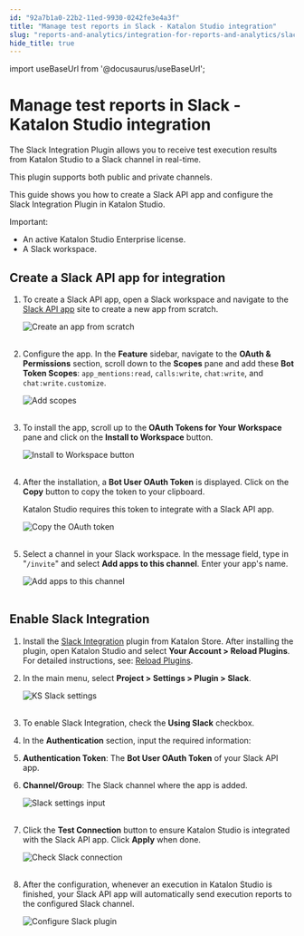 ```yaml
---
id: "92a7b1a0-22b2-11ed-9930-0242fe3e4a3f"
title: "Manage test reports in Slack - Katalon Studio integration"
slug: "reports-and-analytics/integration-for-reports-and-analytics/slack-integration/manage-test-reports-in-slack---katalon-studio-integration"
hide_title: true
---
```

import useBaseUrl from '@docusaurus/useBaseUrl';


# <a id="id" class="anchor_top_offset"/><a id="ariaid-title1" class="anchor_top_offset"/>Manage test reports in Slack - <span xmlns="http://www.w3.org/1999/xhtml" className="ph">Katalon Studio</span>  integration

<p xmlns="http://www.w3.org/1999/xhtml" className="p">The Slack Integration Plugin allows you to receive test   execution results from Katalon Studio to a Slack channel in   real-time.</p> 
<p xmlns="http://www.w3.org/1999/xhtml" className="p">This plugin supports both public and private channels.</p> 
<p xmlns="http://www.w3.org/1999/xhtml" className="p">This guide shows you how to create a Slack API app and configure   the Slack Integration Plugin in Katalon Studio.</p> 
<div xmlns="http://www.w3.org/1999/xhtml" className="note important note_important"><span className="note__title">Important:</span> <ul className="ul"><li className="li">An active Katalon Studio Enterprise license.</li><li className="li">A Slack workspace.</li></ul>
</div>

## <a id="id_1" class="anchor_top_offset"/>Create a Slack API app for integration

<ol xmlns="http://www.w3.org/1999/xhtml" className="ol"><li className="li">     <p className="p">To create a Slack API app, open a Slack workspace and navigate       to the <a className="xref j-external-link" href="https://api.slack.com/apps" target="_blank">Slack API app</a> site       to create a new app from scratch.</p>     <p className="p">       <img className="image" src={useBaseUrl("https://github.com/katalon-studio/docs-images/raw/master/katalon-studio/docs/slack-plugin-integration/Slack-create-app-from-scratch.png")} width={400} alt="Create an app from scratch" /><br /><br />     </p>   </li><li className="li">     <p className="p">Configure the app. In the <strong className="ph b">Feature</strong> sidebar,       navigate to the <strong className="ph b">OAuth &amp; Permissions</strong> section,       scroll down to the <strong className="ph b">Scopes</strong> pane and add these       <strong className="ph b">Bot Token Scopes</strong>: <code className="ph codeph">app_mentions:read</code>,       <code className="ph codeph">calls:write</code>, <code className="ph codeph">chat:write</code>, and       <code className="ph codeph">chat:write.customize</code>.</p>     <p className="p">       <img className="image" src={useBaseUrl("https://github.com/katalon-studio/docs-images/raw/master/katalon-studio/docs/slack-plugin-integration/Slack-add-scope.png")} width={500} alt="Add scopes" /><br /><br />     </p>   </li><li className="li">     <p className="p">To install the app, scroll up to the <strong className="ph b">OAuth Tokens for         Your Workspace</strong> pane and click on the <strong className="ph b">Install to         Workspace</strong> button.</p>     <p className="p">       <img className="image" src={useBaseUrl("https://github.com/katalon-studio/docs-images/raw/master/katalon-studio/docs/slack-plugin-integration/Slack-app-api-install-app.png")} width={550} alt="Install to Workspace button" /><br /><br />     </p>   </li><li className="li">     <p className="p">After the installation, a <strong className="ph b">Bot User OAuth Token</strong>       is displayed. Click on the <strong className="ph b">Copy</strong> button to copy the       token to your clipboard.</p>     <p className="p">Katalon Studio requires this token to integrate with a Slack API       app.</p>     <p className="p">       <img className="image" src={useBaseUrl("https://github.com/katalon-studio/docs-images/raw/master/katalon-studio/docs/slack-plugin-integration/Slack-bot-OAuth-token.png")} width={500} alt="Copy the OAuth token" /><br /><br />     </p>   </li><li className="li">     <p className="p">Select a channel in your Slack workspace. In the message field,       type in "<code className="ph codeph">/invite</code>" and select <strong className="ph b">Add apps to this         channel</strong>. Enter your app's name.</p>     <p className="p">       <img className="image" src={useBaseUrl("https://github.com/katalon-studio/docs-images/raw/master/katalon-studio/docs/slack-plugin-integration/Slack-add-app-to-channel.png")} width={700} alt="Add apps to this channel" /><br /><br />     </p>   </li></ol> 

## <a id="id_2" class="anchor_top_offset"/>Enable Slack Integration

<ol xmlns="http://www.w3.org/1999/xhtml" className="ol"><li className="li">     <p className="p">Install the <a className="xref j-external-link" href="https://store.katalon.com/product/4/Slack-Integration" target="_blank">Slack         Integration</a> plugin from Katalon Store. After installing the       plugin, open Katalon Studio and select <strong className="ph b">Your Account &gt;         Reload Plugins</strong>. For detailed instructions, see: <a className="xref" href="#">Reload         Plugins</a>.</p>   </li><li className="li">     <p className="p">In the main menu, select <strong className="ph b">Project &gt; Settings &gt;         Plugin &gt; Slack</strong>.</p>     <p className="p">       <img className="image" src={useBaseUrl("https://github.com/katalon-studio/docs-images/raw/master/katalon-studio/docs/slack-plugin-integration/KS-Settings-Slack.png")} width={700} alt="KS Slack settings" /><br /><br />     </p>   </li><li className="li">     <p className="p">To enable Slack Integration, check the <strong className="ph b">Using         Slack</strong> checkbox.</p>   </li><li className="li">     <p className="p">In the <strong className="ph b">Authentication</strong> section, input the       required information:</p>   </li><li className="li">     <strong className="ph b">Authentication Token</strong>: The <strong className="ph b">Bot User       OAuth Token</strong> of your Slack API app.</li><li className="li">     <p className="p">       <strong className="ph b">Channel/Group</strong>: The Slack channel where the app       is added.</p>     <p className="p">       <img className="image" src={useBaseUrl("https://github.com/katalon-studio/docs-images/raw/master/katalon-studio/docs/slack-plugin-integration/KS-Slack-plugin-input.png")} width={700} alt="Slack settings input" /><br /><br />     </p>   </li><li className="li">     <p className="p">Click the <strong className="ph b">Test Connection</strong> button to ensure       Katalon Studio is integrated with the Slack API app. Click       <strong className="ph b">Apply</strong> when done.</p>     <p className="p">       <img className="image" src={useBaseUrl("https://github.com/katalon-studio/docs-images/raw/master/katalon-studio/docs/slack-plugin-integration/KS-Slack-plugin-test-connection.png")} width={700} alt="Check Slack connection" /><br /><br />     </p>   </li><li className="li">     <p className="p">After the configuration, whenever an execution in Katalon Studio       is finished, your Slack API app will automatically send execution       reports to the configured Slack channel.</p>     <p className="p">       <img className="image" src={useBaseUrl("https://github.com/katalon-studio/docs-images/raw/master/katalon-studio/docs/slack-plugin-integration/Slack-Test-result-summary.png")} width={700} alt="Configure Slack plugin" /><br /><br />     </p>   </li></ol> 
